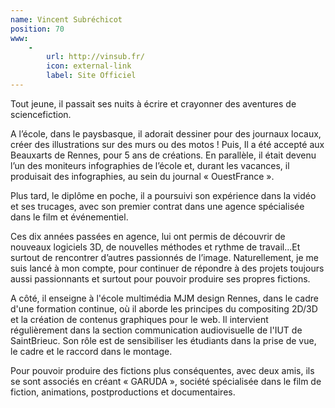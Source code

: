 ```yaml
---
name: Vincent Subréchicot
position: 70
www:
    -
        url: http://vinsub.fr/
        icon: external-link
        label: Site Officiel
---
```

Tout jeune, il passait ses nuits à écrire et crayonner des aventures de science­fiction.

A l’école, dans le pays­basque, il adorait dessiner pour des journaux locaux, créer des illustrations sur des murs ou des motos ! Puis, Il a été accepté aux Beaux­arts de Rennes, pour 5 ans de créations. En parallèle, il était devenu l’un des moniteurs infographies de l’école et, durant les vacances, il produisait des infographies, au sein du journal « Ouest­France ».

Plus tard, le diplôme en poche, il a poursuivi son expérience dans la vidéo et ses trucages, avec son premier contrat dans une agence spécialisée dans le film et événementiel.

Ces dix années passées en agence, lui ont permis de découvrir de nouveaux logiciels 3D, de nouvelles méthodes et rythme de travail...Et surtout de rencontrer d’autres passionnés de l’image. Naturellement, je me suis lancé à mon compte, pour continuer de répondre à des projets toujours aussi passionnants et surtout pour pouvoir produire ses propres fictions.

A côté, il enseigne à l'école multimédia MJM design Rennes, dans le cadre d'une formation continue, où il aborde les principes du compositing 2D/3D et la création de contenus graphiques pour le web. Il intervient régulièrement dans la section communication audiovisuelle de l'IUT de Saint­Brieuc. Son rôle est de sensibiliser les étudiants dans la prise de vue, le cadre et le raccord dans le montage.

Pour pouvoir produire des fictions plus conséquentes, avec deux amis, ils se sont associés en créant « GARUDA », société spécialisée dans le film de fiction, animations, post­productions et documentaires.
